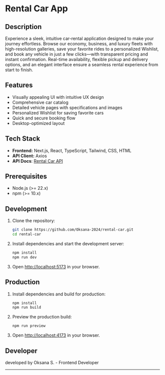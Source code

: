 # Rental Car App

## Description

Experience a sleek, intuitive car-rental application designed to make your journey effortless. Browse our economy, business, and luxury fleets with high-resolution galleries, save your favorite rides to a personalized Wishlist, and book any vehicle in just a few clicks—with transparent pricing and instant confirmation. Real-time availability, flexible pickup and delivery options, and an elegant interface ensure a seamless rental experience from start to finish.

## Features

* Visually appealing UI with intuitive UX design
* Comprehensive car catalog
* Detailed vehicle pages with specifications and images
* Personalized Wishlist for saving favorite cars
* Quick and secure booking flow
* Desktop-optimized layout

## Tech Stack

* **Frontend:** Next.js, React, TypeScript, Tailwind, CSS, HTML
* **API Client:** Axios
* **API Docs**: [Rental Car API](https://car-rental-api.goit.global/api-docs/)

## Prerequisites

* Node.js (>= 22.x)
* npm (>= 10.x)

## Development

1. Clone the repository:

   ```bash
   git clone https://github.com/Oksana-2024/rental-car.git
   cd rental-car
   ```
2. Install dependencies and start the development server:

   ```bash
   npm install
   npm run dev
   ```
3. Open [http://localhost:5173](http://localhost:5173) in your browser.

## Production

1. Install dependencies and build for production:

   ```bash
   npm install
   npm run build
   ```
2. Preview the production build:

   ```bash
   npm run preview
   ```
3. Open [http://localhost:4173](http://localhost:4173) in your browser.

## Developer

developed by Oksana S. - Frontend Developer

---
